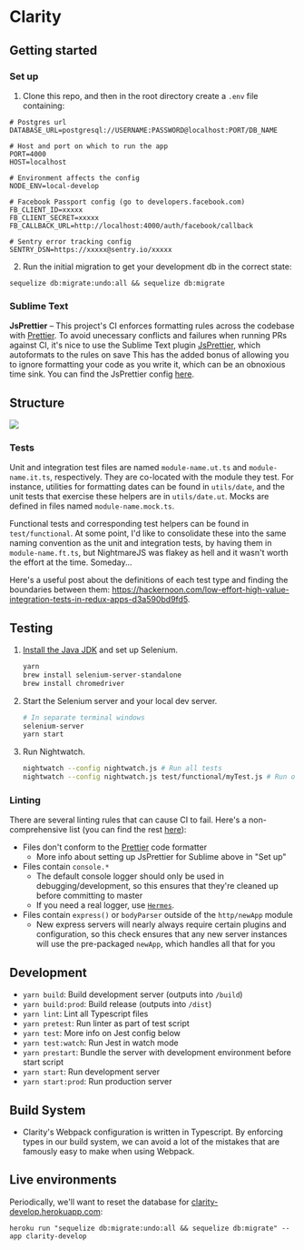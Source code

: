 # Clarity #

## Getting started ##

### Set up ###

1. Clone this repo, and then in the root directory create a `.env` file containing:

```shell
# Postgres url
DATABASE_URL=postgresql://USERNAME:PASSWORD@localhost:PORT/DB_NAME

# Host and port on which to run the app
PORT=4000
HOST=localhost

# Environment affects the config
NODE_ENV=local-develop

# Facebook Passport config (go to developers.facebook.com)
FB_CLIENT_ID=xxxxx
FB_CLIENT_SECRET=xxxxx
FB_CALLBACK_URL=http://localhost:4000/auth/facebook/callback

# Sentry error tracking config
SENTRY_DSN=https://xxxxx@sentry.io/xxxxx
```

2. Run the initial migration to get your development db in the correct state:

```shell
sequelize db:migrate:undo:all && sequelize db:migrate
```

### Sublime Text ###

**JsPrettier** – This project's CI enforces formatting rules across the codebase with [Prettier](https://github.com/prettier/prettier). To avoid unecessary conflicts and failures when running PRs against CI, it's nice to use the Sublime Text plugin [JsPrettier](https://packagecontrol.io/packages/JsPrettier), which autoformats to the rules on save This has the added bonus of allowing you to ignore formatting your code as you write it, which can be an obnoxious time sink. You can find the JsPrettier config [here](https://gist.github.com/devonzuegel/37a8b58ec66595a9aedc11227e4bb84e).

## Structure ##

![](https://cdn-images-1.medium.com/max/1600/1*cr8plxsbWE--Xgk_No5yiw.png)

### Tests ###

Unit and integration test files are named `module-name.ut.ts` and `module-name.it.ts`, respectively. They are co-located with the module they test. For instance, utilities for formatting dates can be found in `utils/date`, and the unit tests that exercise these helpers are in `utils/date.ut`. Mocks are defined in files named `module-name.mock.ts`.

Functional tests and corresponding test helpers can be found in `test/functional`. At some point, I'd like to consolidate these into the same naming convention as the unit and integration tests, by having them in `module-name.ft.ts`, but NightmareJS was flakey as hell and it wasn't worth the effort at the time. Someday...

Here's a useful post about the definitions of each test type and finding the boundaries between them: https://hackernoon.com/low-effort-high-value-integration-tests-in-redux-apps-d3a590bd9fd5. 

## Testing ##

1. [Install the Java JDK](http://www.oracle.com/technetwork/java/javase/downloads/index.html) and set up Selenium.

    ```sh
    yarn
    brew install selenium-server-standalone
    brew install chromedriver
    ```

2. Start the Selenium server and your local dev server.

    ```sh
    # In separate terminal windows
    selenium-server
    yarn start
    ```

3. Run Nightwatch.

    ```sh
    nightwatch --config nightwatch.js # Run all tests
    nightwatch --config nightwatch.js test/functional/myTest.js # Run one test
    ```

### Linting ###

There are several linting rules that can cause CI to fail. Here's a non-comprehensive list (you can find the rest [here](https://github.com/devonzuegel/clarity/blob/a3d5ba5c16a724712b04a18d3c528b4e2ff159a9/tasks/index.js#L9)):

- Files don't conform to the [Prettier](https://github.com/prettier/prettier) code formatter 
    - More info about setting up JsPrettier for Sublime above in "Set up"
- Files contain `console.*`
    - The default console logger should only be used in debugging/development, so this ensures that they're cleaned up before committing to master
    - If you need a real logger, use [`Hermes`](https://github.com/devonzuegel/clarity/blob/a3d5ba5c16a724712b04a18d3c528b4e2ff159a9/utils/hermes.ts).
- Files contain `express()` or `bodyParser` outside of the `http/newApp` module
    - New express servers will nearly always require certain plugins and configuration, so this check ensures that any new server instances will use the pre-packaged `newApp`, which handles all that for you

## Development ##

- `yarn build`:      Build development server (outputs into `/build`)
- `yarn build:prod`: Build release  (outputs into `/dist`)
- `yarn lint`:       Lint all Typescript files
- `yarn pretest`:    Run linter as part of test script
- `yarn test`:       More info on Jest config below
- `yarn test:watch`: Run Jest in watch mode
- `yarn prestart`:   Bundle the server with development environment before start script
- `yarn start`:      Run development server
- `yarn start:prod`: Run production server


## Build System ##

- Clarity's Webpack configuration is written in Typescript. By enforcing types in our build system, we can avoid a lot of the mistakes that are famously easy to make when using Webpack.

## Live environments ##

Periodically, we'll want to reset the database for [clarity-develop.herokuapp.com](http://clarity-develop.herokuapp.com/posts):

```
heroku run "sequelize db:migrate:undo:all && sequelize db:migrate" --app clarity-develop
```
